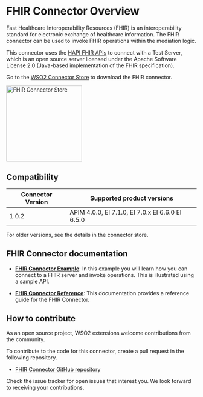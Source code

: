 # FHIR Connector Overview

Fast Healthcare Interoperability Resources (FHIR) is an interoperability standard for electronic exchange of healthcare information. The FHIR connector can be used to invoke FHIR operations within the mediation logic. 

This connector uses the [HAPI FHIR APIs](https://hapifhir.io) to connect with a Test Server, which is an open source server licensed under the Apache Software License 2.0 (Java-based implementation of the FHIR specification).

Go to the <a target="_blank" href="https://store.wso2.com/connector/mediation-fhirbase-module">WSO2 Connector Store</a> to download the FHIR connector.

<img src="{{base_path}}/assets/img/integrate/connectors/fhir-store.png" title="FHIR Connector Store" width="200" alt="FHIR Connector Store"/>

## Compatibility

| Connector Version | Supported product versions |
| ------------- |-------------|
| 1.0.2    | APIM 4.0.0, EI 7.1.0, EI 7.0.x EI 6.6.0 EI 6.5.0 |

For older versions, see the details in the connector store.

## FHIR Connector documentation

* **[FHIR Connector Example]({{base_path}}/reference/connectors/fhir-connector/fhir-connector-example/)**: In this example you will learn how you can connect to a FHIR server and invoke operations. This is illustrated using a sample API. 

* **[FHIR Connector Reference]({{base_path}}/reference/connectors/fhir-connector/fhir-connector-config/)**: This documentation provides a reference guide for the FHIR Connector.

## How to contribute

As an open source project, WSO2 extensions welcome contributions from the community. 

To contribute to the code for this connector, create a pull request in the following repository. 

* [FHIR Connector GitHub repository](https://github.com/wso2-extensions/esb-connector-fhir)

Check the issue tracker for open issues that interest you. We look forward to receiving your contributions.
